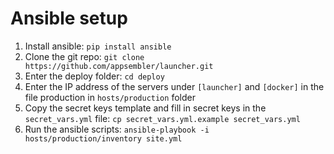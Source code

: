 # Ansible setup

1. Install ansible: `pip install ansible`
2. Clone the git repo: `git clone https://github.com/appsembler/launcher.git`
3. Enter the deploy folder: `cd deploy`
4. Enter the IP address of the servers under `[launcher]` and `[docker]` in the file production in `hosts/production` folder
5. Copy the secret keys template and fill in secret keys in the `secret_vars.yml` file: `cp secret_vars.yml.example secret_vars.yml`
6. Run the ansible scripts: `ansible-playbook -i hosts/production/inventory site.yml`
